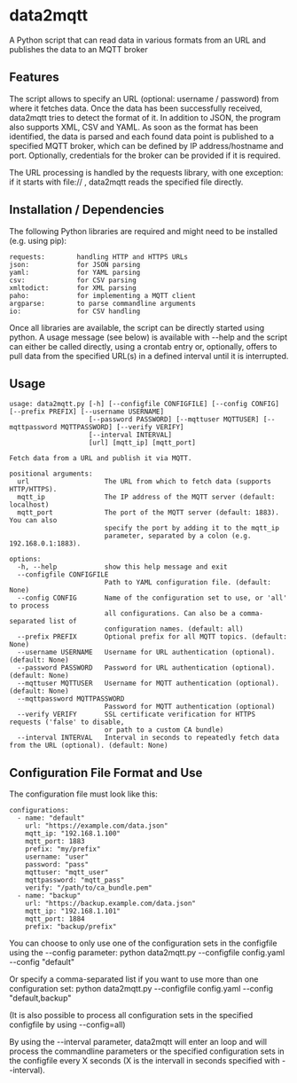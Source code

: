 # data2mqtt
A Python script that can read data in various formats from an URL and publishes the data to an MQTT broker

## Features

The script allows to specify an URL (optional: username / password) from where it fetches data. Once the data has been successfully received, data2mqtt tries to detect the format of it. In addition to JSON, the program also supports XML, CSV and YAML. As soon as the format has been identified, the data is parsed and each found data point is published to a specified MQTT broker, which can be defined by IP address/hostname and port. Optionally, credentials for the broker can be provided if it is required. 

The URL processing is handled by the requests library, with one exception: if it starts with file:// , data2mqtt reads the specified file directly. 

## Installation / Dependencies

The following Python libraries are required and might need to be installed (e.g. using pip):

    requests:        handling HTTP and HTTPS URLs
    json:            for JSON parsing
    yaml:            for YAML parsing
    csv:             for CSV parsing
    xmltodict:       for XML parsing
    paho:            for implementing a MQTT client
    argparse:        to parse commandline arguments
    io:              for CSV handling 

Once all libraries are available, the script can be directly started using python. A usage message (see below) is available with --help and the script can either be called directly, using a crontab entry or, optionally, offers to pull data from the specified URL(s) in a defined interval until it is interrupted.

## Usage

    usage: data2mqtt.py [-h] [--configfile CONFIGFILE] [--config CONFIG] [--prefix PREFIX] [--username USERNAME]
                        [--password PASSWORD] [--mqttuser MQTTUSER] [--mqttpassword MQTTPASSWORD] [--verify VERIFY]
                        [--interval INTERVAL]
                        [url] [mqtt_ip] [mqtt_port]
    
    Fetch data from a URL and publish it via MQTT.
    
    positional arguments:
      url                   The URL from which to fetch data (supports HTTP/HTTPS). 
      mqtt_ip               The IP address of the MQTT server (default: localhost)
      mqtt_port             The port of the MQTT server (default: 1883). You can also 
                            specify the port by adding it to the mqtt_ip 
                            parameter, separated by a colon (e.g. 192.168.0.1:1883).
    
    options:
      -h, --help            show this help message and exit
      --configfile CONFIGFILE
                            Path to YAML configuration file. (default: None)
      --config CONFIG       Name of the configuration set to use, or 'all' to process 
                            all configurations. Can also be a comma-separated list of 
                            configuration names. (default: all)
      --prefix PREFIX       Optional prefix for all MQTT topics. (default: None)
      --username USERNAME   Username for URL authentication (optional). (default: None)
      --password PASSWORD   Password for URL authentication (optional). (default: None)
      --mqttuser MQTTUSER   Username for MQTT authentication (optional). (default: None)
      --mqttpassword MQTTPASSWORD
                            Password for MQTT authentication (optional)
      --verify VERIFY       SSL certificate verification for HTTPS requests ('false' to disable,
                            or path to a custom CA bundle) 
      --interval INTERVAL   Interval in seconds to repeatedly fetch data from the URL (optional). (default: None)


## Configuration File Format and Use

The configuration file must look like this:

    configurations:
      - name: "default"
        url: "https://example.com/data.json"
        mqtt_ip: "192.168.1.100"
        mqtt_port: 1883
        prefix: "my/prefix"
        username: "user"
        password: "pass"
        mqttuser: "mqtt_user"
        mqttpassword: "mqtt_pass"
        verify: "/path/to/ca_bundle.pem"
      - name: "backup"
        url: "https://backup.example.com/data.json"
        mqtt_ip: "192.168.1.101"
        mqtt_port: 1884
        prefix: "backup/prefix"

You can choose to only use one of the configuration sets in the configfile using the --config parameter:
    python data2mqtt.py --configfile config.yaml --config "default"

Or specify a comma-separated list if you want to use more than one configuration set:
    python data2mqtt.py --configfile config.yaml --config "default,backup"

(It is also possible to process all configuration sets in the specified configfile by using --config=all)

By using the --interval parameter, data2mqtt will enter an loop and will process the commandline parameters or the specified configuration sets in the configfile every X seconds (X is the intervall in seconds specified with --interval).

